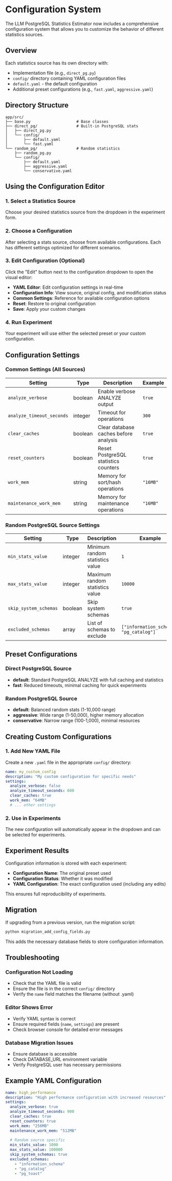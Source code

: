 # Configuration System

The LLM PostgreSQL Statistics Estimator now includes a comprehensive configuration system that allows you to customize the behavior of different statistics sources.

## Overview

Each statistics source has its own directory with:
- Implementation file (e.g., `direct_pg.py`)
- `config/` directory containing YAML configuration files
- `default.yaml` - the default configuration
- Additional preset configurations (e.g., `fast.yaml`, `aggressive.yaml`)

## Directory Structure

```
app/src/
├── base.py                    # Base classes
├── direct_pg/                 # Built-in PostgreSQL stats
│   ├── direct_pg.py
│   └── config/
│       ├── default.yaml
│       └── fast.yaml
└── random_pg/                 # Random statistics
    ├── random_pg.py
    └── config/
        ├── default.yaml
        ├── aggressive.yaml
        └── conservative.yaml
```

## Using the Configuration Editor

### 1. Select a Statistics Source
Choose your desired statistics source from the dropdown in the experiment form.

### 2. Choose a Configuration
After selecting a stats source, choose from available configurations. Each has different settings optimized for different scenarios.

### 3. Edit Configuration (Optional)
Click the "Edit" button next to the configuration dropdown to open the visual editor:

- **YAML Editor**: Edit configuration settings in real-time
- **Configuration Info**: View source, original config, and modification status
- **Common Settings**: Reference for available configuration options
- **Reset**: Restore to original configuration
- **Save**: Apply your custom changes

### 4. Run Experiment
Your experiment will use either the selected preset or your custom configuration.

## Configuration Settings

### Common Settings (All Sources)

| Setting | Type | Description | Example |
|---------|------|-------------|---------|
| `analyze_verbose` | boolean | Enable verbose ANALYZE output | `true` |
| `analyze_timeout_seconds` | integer | Timeout for operations | `300` |
| `clear_caches` | boolean | Clear database caches before analysis | `true` |
| `reset_counters` | boolean | Reset PostgreSQL statistics counters | `true` |
| `work_mem` | string | Memory for sort/hash operations | `"16MB"` |
| `maintenance_work_mem` | string | Memory for maintenance operations | `"16MB"` |

### Random PostgreSQL Source Settings

| Setting | Type | Description | Example |
|---------|------|-------------|---------|
| `min_stats_value` | integer | Minimum random statistics value | `1` |
| `max_stats_value` | integer | Maximum random statistics value | `10000` |
| `skip_system_schemas` | boolean | Skip system schemas | `true` |
| `excluded_schemas` | array | List of schemas to exclude | `["information_schema", "pg_catalog"]` |

## Preset Configurations

### Direct PostgreSQL Source

- **default**: Standard PostgreSQL ANALYZE with full caching and statistics
- **fast**: Reduced timeouts, minimal caching for quick experiments

### Random PostgreSQL Source

- **default**: Balanced random stats (1-10,000 range)
- **aggressive**: Wide range (1-50,000), higher memory allocation  
- **conservative**: Narrow range (100-1,000), minimal resources

## Creating Custom Configurations

### 1. Add New YAML File
Create a new `.yaml` file in the appropriate `config/` directory:

```yaml
name: my_custom_config
description: "My custom configuration for specific needs"
settings:
  analyze_verbose: false
  analyze_timeout_seconds: 600
  clear_caches: true
  work_mem: "64MB"
  # ... other settings
```

### 2. Use in Experiments
The new configuration will automatically appear in the dropdown and can be selected for experiments.

## Experiment Results

Configuration information is stored with each experiment:

- **Configuration Name**: The original preset used
- **Configuration Status**: Whether it was modified
- **YAML Configuration**: The exact configuration used (including any edits)

This ensures full reproducibility of experiments.

## Migration

If upgrading from a previous version, run the migration script:

```bash
python migration_add_config_fields.py
```

This adds the necessary database fields to store configuration information.

## Troubleshooting

### Configuration Not Loading
- Check that the YAML file is valid
- Ensure the file is in the correct `config/` directory
- Verify the `name` field matches the filename (without .yaml)

### Editor Shows Error
- Verify YAML syntax is correct
- Ensure required fields (`name`, `settings`) are present
- Check browser console for detailed error messages

### Database Migration Issues
- Ensure database is accessible
- Check DATABASE_URL environment variable
- Verify PostgreSQL user has necessary permissions

## Example YAML Configuration

```yaml
name: high_performance
description: "High performance configuration with increased resources"
settings:
  analyze_verbose: true
  analyze_timeout_seconds: 900
  clear_caches: true
  reset_counters: true
  work_mem: "256MB"
  maintenance_work_mem: "512MB"
  
  # Random source specific
  min_stats_value: 1000
  max_stats_value: 100000
  skip_system_schemas: true
  excluded_schemas:
    - "information_schema"
    - "pg_catalog"
    - "pg_toast"
``` 